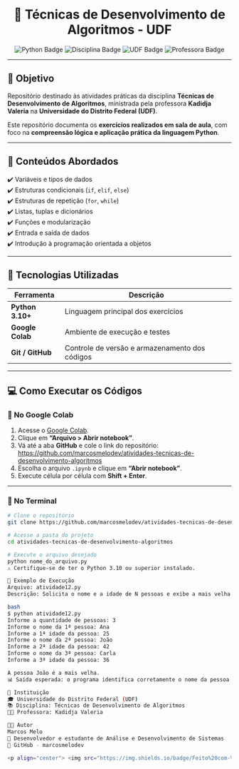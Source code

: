 <h1 align="center">🧮 Técnicas de Desenvolvimento de Algoritmos - UDF</h1>

<p align="center">
  <img src="https://img.shields.io/badge/Linguagem-Python%203.10+-blue?logo=python&logoColor=white" alt="Python Badge">
  <img src="https://img.shields.io/badge/Disciplina-Técnicas%20de%20Desenvolvimento%20de%20Algoritmos-orange" alt="Disciplina Badge">
  <img src="https://img.shields.io/badge/Instituição-UDF-green" alt="UDF Badge">
  <img src="https://img.shields.io/badge/Professor(a)-Kadidja%20Valeria-purple" alt="Professora Badge">
</p>

---

## 🎯 Objetivo

Repositório destinado às atividades práticas da disciplina **Técnicas de Desenvolvimento de Algoritmos**, ministrada pela professora **Kadidja Valeria** na **Universidade do Distrito Federal (UDF)**.  

Este repositório documenta os **exercícios realizados em sala de aula**, com foco na **compreensão lógica e aplicação prática da linguagem Python**.

---

## 🧠 Conteúdos Abordados

✔️ Variáveis e tipos de dados  
✔️ Estruturas condicionais (`if`, `elif`, `else`)  
✔️ Estruturas de repetição (`for`, `while`)  
✔️ Listas, tuplas e dicionários  
✔️ Funções e modularização  
✔️ Entrada e saída de dados  
✔️ Introdução à programação orientada a objetos  

---

## 🐍 Tecnologias Utilizadas

| Ferramenta | Descrição |
|-------------|------------|
| **Python 3.10+** | Linguagem principal dos exercícios |
| **Google Colab** | Ambiente de execução e testes |
| **Git / GitHub** | Controle de versão e armazenamento dos códigos |

---

## 💻 Como Executar os Códigos

### 🔹 No Google Colab

1. Acesse o [Google Colab](https://colab.research.google.com/).  
2. Clique em **“Arquivo > Abrir notebook”**.  
3. Vá até a aba **GitHub** e cole o link do repositório:  
https://github.com/marcosmelodev/atividades-tecnicas-de-desenvolvimento-algoritmos
4. Escolha o arquivo `.ipynb` e clique em **“Abrir notebook”**.  
5. Execute célula por célula com **Shift + Enter**.

---

### 🔹 No Terminal 

```bash
# Clone o repositório
git clone https://github.com/marcosmelodev/atividades-tecnicas-de-desenvolvimento-algoritmos.git

# Acesse a pasta do projeto
cd atividades-tecnicas-de-desenvolvimento-algoritmos

# Execute o arquivo desejado
python nome_do_arquivo.py
⚠️ Certifique-se de ter o Python 3.10 ou superior instalado.

🧩 Exemplo de Execução
Arquivo: atividade12.py
Descrição: Solicita o nome e a idade de N pessoas e exibe a mais velha.

bash
$ python atividade12.py
Informe a quantidade de pessoas: 3
Informe o nome da 1ª pessoa: Ana
Informe a 1ª idade da pessoa: 25
Informe o nome da 2ª pessoa: João
Informe a 2ª idade da pessoa: 42
Informe o nome da 3ª pessoa: Carla
Informe a 3ª idade da pessoa: 36

A pessoa João é a mais velha.
📊 Saída esperada: o programa identifica corretamente o nome da pessoa mais velha entre as informadas.

📘 Instituição
🎓 Universidade do Distrito Federal (UDF)
📚 Disciplina: Técnicas de Desenvolvimento de Algoritmos
👩‍🏫 Professora: Kadidja Valeria

👨‍💻 Autor
Marcos Melo
📍 Desenvolvedor e estudante de Análise e Desenvolvimento de Sistemas
🔗 GitHub - marcosmelodev

<p align="center"> <img src="https://img.shields.io/badge/Feito%20com-%E2%9D%A4%20e%20Python-blue?logo=python&logoColor=white" alt="Feito com amor e Python"> </p> <p align="center"> <i>“Programar é transformar lógica em resultado.”</i> </p> ```
